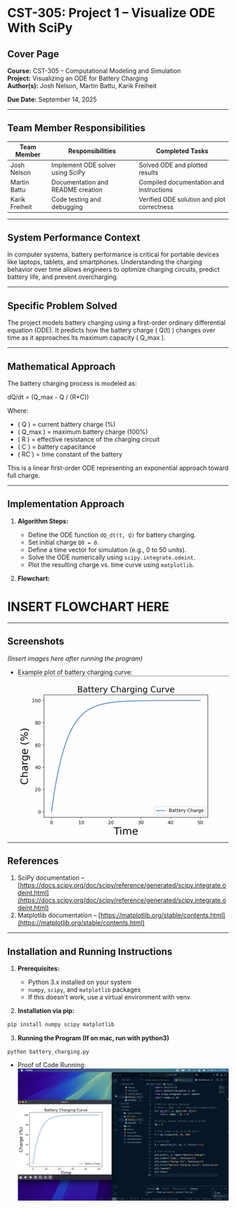 # CST-305: Project 1 – Visualize ODE With SciPy

## Cover Page
**Course:** CST-305 – Computational Modeling and Simulation  
**Project:** Visualizing an ODE for Battery Charging  
**Author(s):** Josh Nelson, Martin Battu, Karik Freiheit

**Due Date:** September 14, 2025

---

## Team Member Responsibilities
| Team Member | Responsibilities | Completed Tasks |
|-------------|-----------------|----------------|
| Josh Nelson      | Implement ODE solver using SciPy | Solved ODE and plotted results |
| Martin Battu      | Documentation and README creation | Compiled documentation and instructions |
| Karik Freiheit      | Code testing and debugging | Verified ODE solution and plot correctness |

---

## System Performance Context
In computer systems, battery performance is critical for portable devices like laptops, tablets, and smartphones. Understanding the charging behavior over time allows engineers to optimize charging circuits, predict battery life, and prevent overcharging.

---

## Specific Problem Solved
The project models battery charging using a first-order ordinary differential equation (ODE). It predicts how the battery charge \( Q(t) \) changes over time as it approaches its maximum capacity \( Q_max \).

---

## Mathematical Approach
The battery charging process is modeled as:  

dQ/dt = (Q_max - Q / (R*C))

Where:  
- \( Q \) = current battery charge (%)  
- \( Q_max \) = maximum battery charge (100%)  
- \( R \) = effective resistance of the charging circuit  
- \( C \) = battery capacitance  
- \( RC \) = time constant of the battery  

This is a linear first-order ODE representing an exponential approach toward full charge.

---

## Implementation Approach
1. **Algorithm Steps:**  
   - Define the ODE function `dQ_dt(t, Q)` for battery charging.  
   - Set initial charge `Q0 = 0`.  
   - Define a time vector for simulation (e.g., 0 to 50 units).  
   - Solve the ODE numerically using `scipy.integrate.odeint`.  
   - Plot the resulting charge vs. time curve using `matplotlib`.

2. **Flowchart:**
# INSERT FLOWCHART HERE


---

## Screenshots
*(Insert images here after running the program)*  

- Example plot of battery charging curve:
![Battery Charging Curve](battery_changing_curve.png)  

---

## References
1. SciPy documentation – [https://docs.scipy.org/doc/scipy/reference/generated/scipy.integrate.odeint.html](https://docs.scipy.org/doc/scipy/reference/generated/scipy.integrate.odeint.html)  
2. Matplotlib documentation – [https://matplotlib.org/stable/contents.html](https://matplotlib.org/stable/contents.html)  

---

## Installation and Running Instructions

1. **Prerequisites:**  
   - Python 3.x installed on your system  
   - `numpy`, `scipy`, and `matplotlib` packages  
   - If this doesn't work, use a virtual environment with venv

2. **Installation via pip:**
```bash
pip install numpy scipy matplotlib
```
3. **Running the Program (If on mac, run with python3)**
```
python battery_charging.py
```

- Proof of Code Running:
![Running Code](code_running.png)  


